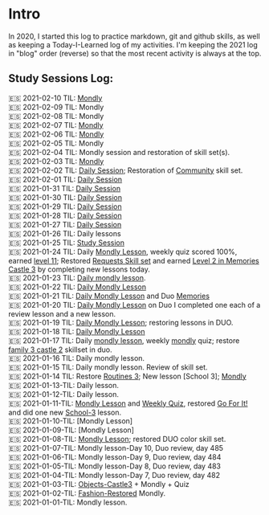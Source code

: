 # Intro
In 2020, I started this log to practice markdown, git and github skills, as well as keeping a Today-I-Learned log of my activities. I'm keeping the 2021 log in "blog" order (reverse) so that the most recent activity is always at the top. 

## Study Sessions Log: 

:es: 2021-02-10 TIL: [Mondly](https://github.com/EO4wellness/T-I-L/blob/main/polyglot/espa%C3%B1ol/study-sessions/2021-02-Feb/2021-02-10.md)<br>
:es: 2021-02-09 TIL: Mondly<br>
:es: 2021-02-08 TIL: Mondly<br>
:es: 2021-02-07 TIL: [Mondly](https://github.com/EO4wellness/T-I-L/blob/main/polyglot/espa%C3%B1ol/study-sessions/2021-02-Feb/2021-02-07.md)<br>
:es: 2021-02-06 TIL: [Mondly](https://github.com/EO4wellness/T-I-L/blob/main/polyglot/espa%C3%B1ol/study-sessions/2021-02-Feb/2021-02-06.md)<br>
:es: 2021-02-05 TIL: Mondly<br>
:es: 2021-02-04 TIL: Mondly session and restoration of skill set(s). <br>
:es: 2021-02-03 TIL: [Mondly](https://github.com/EO4wellness/T-I-L/blob/main/polyglot/espa%C3%B1ol/study-sessions/2021-02-Feb/2021-02-03.md)<br>
:es: 2021-02-02 TIL: [Daily Session](https://github.com/EO4wellness/T-I-L/blob/main/polyglot/espa%C3%B1ol/study-sessions/2021-01-Feb/2021-02-02.md); Restoration of [Community](https://github.com/EO4wellness/T-I-L/blob/main/polyglot/espa%C3%B1ol/Castle-2/Community.md#2021-02-02-restoration-of-skill-set) skill set.<br>
:es: 2021-02-01 TIL: [Daily Session](#) <br>
:es: 2021-01-31 TIL: [Daily Session](#) <br>
:es: 2021-01-30 TIL: [Daily Session](#) <br>
:es: 2021-01-29 TIL: [Daily Session](#) <br>
:es: 2021-01-28 TIL: [Daily Session](#) <br>
:es: 2021-01-27 TIL: [Daily Session](https://github.com/EO4wellness/T-I-L/blob/main/polyglot/espa%C3%B1ol/study-sessions/2021-01-Jan/2021-01-27.md)<br>
:es: 2021-01-26 TIL: Daily lessons<br>
:es: 2021-01-25 TIL: [Study Session](https://github.com/EO4wellness/T-I-L/blob/main/polyglot/espa%C3%B1ol/study-sessions/2021-01-Jan/2021-01-25.md)<br>
:es: 2021-01-24 TIL: Daily [Mondly Lesson](https://github.com/EO4wellness/T-I-L/blob/main/polyglot/espa%C3%B1ol/study-sessions/2021-01-Jan/2021-01-24.md), weekly quiz scored 100%, earned [level 11](https://github.com/EO4wellness/T-I-L/blob/main/polyglot/espa%C3%B1ol/images/2021-01-24-earned-level11-mondly-studies.jpg); Restored [Requests Skill set](https://github.com/EO4wellness/T-I-L/blob/main/polyglot/espa%C3%B1ol/Castle-3/Requests.md) and earned [Level 2 in Memories Castle 3](https://github.com/EO4wellness/T-I-L/blob/main/polyglot/espa%C3%B1ol/Castle-3/Memories.md) by completing new lessons today.<br>
:es: 2021-01-23 TIL: [Daily mondly lesson](https://github.com/EO4wellness/T-I-L/blob/main/polyglot/espa%C3%B1ol/study-sessions/2021-01-Jan/2021-01-23.md).<br>
:es: 2021-01-22 TIL: [Daily Mondly Lesson](https://github.com/EO4wellness/T-I-L/blob/main/polyglot/espa%C3%B1ol/study-sessions/2021-01-Jan/2021-01-22.md)
<br>
:es: 2021-01-21 TIL: [Daily Mondly Lesson](https://github.com/EO4wellness/T-I-L/blob/main/polyglot/espa%C3%B1ol/study-sessions/2021-01-Jan/2021-01-21.md) and Duo [Memories](https://github.com/EO4wellness/T-I-L/blob/main/polyglot/espa%C3%B1ol/Castle-3/Memories.md) <br>
:es: 2021-01-20 TIL: [Daily Mondly Lesson](https://github.com/EO4wellness/T-I-L/blob/main/polyglot/espa%C3%B1ol/study-sessions/2021-01-Jan/2021-01-20.md)  on Duo I completed one each of a review lesson and a new lesson. 
 <br>
:es: 2021-01-19 TIL: [Daily Mondly Lesson](https://github.com/EO4wellness/T-I-L/blob/main/polyglot/espa%C3%B1ol/study-sessions/2021-01-Jan/2021-01-19.md); restoring lessons in DUO. <br>
:es: 2021-01-18 TIL: [Daily Mondly Lesson](https://github.com/EO4wellness/T-I-L/blob/main/polyglot/espa%C3%B1ol/study-sessions/2021-01-Jan/2021-01-18.md)<br>
:es: 2021-01-17 TIL: Daily [mondly lesson](https://github.com/EO4wellness/T-I-L/blob/main/polyglot/espa%C3%B1ol/study-sessions/2021-01-Jan/2021-01-17.md), weekly [mondly](https://github.com/EO4wellness/T-I-L/blob/main/polyglot/espa%C3%B1ol/images/2021-01-17-study-session-plus-weekly-quiz.jpg) quiz; restore [family 3 castle 2](https://github.com/EO4wellness/T-I-L/blob/main/polyglot/espa%C3%B1ol/Castle-2/Family3.md) skillset in duo. <br>
:es: 2021-01-16 TIL: Daily mondly lesson. <br>
:es: 2021-01-15 TIL: Daily mondly lesson. Review of skill set. <br>
:es: 2021-01-14 TIL: Restore [Routines 3](https://github.com/EO4wellness/T-I-L/blob/main/polyglot/espa%C3%B1ol/Castle-3/Routines.md); New lesson [School 3]; [Mondly](https://github.com/EO4wellness/T-I-L/blob/main/polyglot/espa%C3%B1ol/study-sessions/2021-01-Jan/2021-01-14.md)<br>
:es: 2021-01-13-TIL: Daily lesson. <br>
:es: 2021-01-12-TIL: Daily lesson. <br>
:es: 2021-01-11-TIL: [Mondly Lesson](https://github.com/EO4wellness/T-I-L/blob/main/polyglot/espa%C3%B1ol/study-sessions/2021-01-Jan/2021-01-11.md) and [Weekly Quiz](https://github.com/EO4wellness/T-I-L/blob/main/polyglot/espa%C3%B1ol/study-sessions/2021-01-Jan/2021-01-11.md#weekly-quiz), restored [Go For It!](https://github.com/EO4wellness/T-I-L/blob/main/polyglot/espa%C3%B1ol/Castle-3/GO-for-it.md) and did one new [School-3](https://github.com/EO4wellness/T-I-L/blob/main/polyglot/espa%C3%B1ol/Castle-3/School-3.md) lesson.<br>
:es: 2021-01-10-TIL: [Mondly Lesson] <br>
:es: 2021-01-09-TIL: [Mondly Lesson] <br>
:es: 2021-01-08-TIL: [Mondly Lesson](https://github.com/EO4wellness/T-I-L/tree/main/polyglot/espa%C3%B1ol/study-sessions/2020-12-Dec); restored DUO color skill set. <br>
:es: 2021-01-07-TIL: Mondly lesson-Day 10, Duo review, day 485<br>
:es: 2021-01-06-TIL: Mondly lesson-Day 9, Duo review, day 484<br>
:es: 2021-01-05-TIL: Mondly lesson-Day 8, Duo review, day 483<br>
:es: 2021-01-04-TIL: Mondly lesson-Day 7, Duo review, day 482<br>
:es: 2021-01-03-TIL: [Objects-Castle3](https://github.com/EO4wellness/T-I-L/blob/main/polyglot/espa%C3%B1ol/Castle-3/Objects.MD) + Mondly + Quiz<br>
:es: 2021-01-02-TIL: [Fashion-Restored](https://github.com/EO4wellness/T-I-L/blob/main/polyglot/espa%C3%B1ol/Castle-2/Fashion.md) Mondly.<br>
:es: 2021-01-01-TIL: Mondly lesson. <br>
